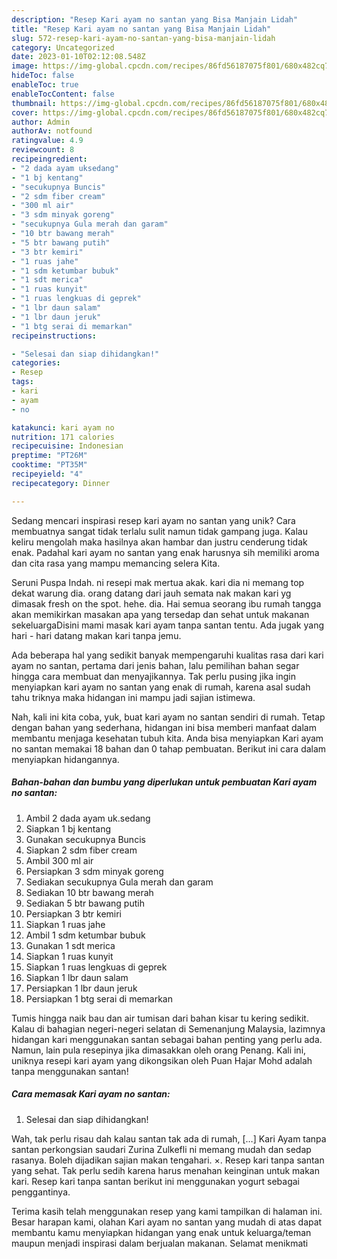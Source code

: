 ```yaml
---
description: "Resep Kari ayam no santan yang Bisa Manjain Lidah"
title: "Resep Kari ayam no santan yang Bisa Manjain Lidah"
slug: 572-resep-kari-ayam-no-santan-yang-bisa-manjain-lidah
category: Uncategorized
date: 2023-01-10T02:12:08.548Z
image: https://img-global.cpcdn.com/recipes/86fd56187075f801/680x482cq70/kari-ayam-no-santan-foto-resep-utama.jpg
hideToc: false
enableToc: true
enableTocContent: false
thumbnail: https://img-global.cpcdn.com/recipes/86fd56187075f801/680x482cq70/kari-ayam-no-santan-foto-resep-utama.jpg
cover: https://img-global.cpcdn.com/recipes/86fd56187075f801/680x482cq70/kari-ayam-no-santan-foto-resep-utama.jpg
author: Admin
authorAv: notfound
ratingvalue: 4.9
reviewcount: 8
recipeingredient:
- "2 dada ayam uksedang"
- "1 bj kentang"
- "secukupnya Buncis"
- "2 sdm fiber cream"
- "300 ml air"
- "3 sdm minyak goreng"
- "secukupnya Gula merah dan garam"
- "10 btr bawang merah"
- "5 btr bawang putih"
- "3 btr kemiri"
- "1 ruas jahe"
- "1 sdm ketumbar bubuk"
- "1 sdt merica"
- "1 ruas kunyit"
- "1 ruas lengkuas di geprek"
- "1 lbr daun salam"
- "1 lbr daun jeruk"
- "1 btg serai di memarkan"
recipeinstructions:

- "Selesai dan siap dihidangkan!"
categories:
- Resep
tags:
- kari
- ayam
- no

katakunci: kari ayam no 
nutrition: 171 calories
recipecuisine: Indonesian
preptime: "PT26M"
cooktime: "PT35M"
recipeyield: "4"
recipecategory: Dinner

---
```





Sedang mencari inspirasi resep kari ayam no santan yang unik? Cara membuatnya sangat tidak terlalu sulit namun tidak gampang juga. Kalau keliru mengolah maka hasilnya akan hambar dan justru cenderung tidak enak. Padahal kari ayam no santan yang enak harusnya sih memiliki aroma dan cita rasa yang mampu memancing selera Kita.





Seruni Puspa Indah. ni resepi mak mertua akak. kari dia ni memang top dekat warung dia. orang datang dari jauh semata nak makan kari yg dimasak fresh on the spot. hehe. dia. Hai semua seorang ibu rumah tangga akan memikirkan masakan apa yang tersedap dan sehat untuk makanan sekeluargaDisini mami masak kari ayam tanpa santan tentu. Ada jugak yang hari - hari datang makan kari tanpa jemu.

Ada beberapa hal yang sedikit banyak mempengaruhi kualitas rasa dari kari ayam no santan, pertama dari jenis bahan, lalu pemilihan bahan segar hingga cara membuat dan menyajikannya. Tak perlu pusing jika ingin menyiapkan kari ayam no santan yang enak di rumah, karena asal sudah tahu triknya maka hidangan ini mampu jadi sajian istimewa.






Nah, kali ini kita coba, yuk, buat kari ayam no santan sendiri di rumah. Tetap dengan bahan yang sederhana, hidangan ini bisa memberi manfaat dalam membantu menjaga kesehatan tubuh kita. Anda bisa menyiapkan Kari ayam no santan memakai 18 bahan dan 0 tahap pembuatan. Berikut ini cara dalam menyiapkan hidangannya.

<!--inarticleads1-->

##### Bahan-bahan dan bumbu yang diperlukan untuk pembuatan Kari ayam no santan:

1. Ambil 2 dada ayam uk.sedang
1. Siapkan 1 bj kentang
1. Gunakan secukupnya Buncis
1. Siapkan 2 sdm fiber cream
1. Ambil 300 ml air
1. Persiapkan 3 sdm minyak goreng
1. Sediakan secukupnya Gula merah dan garam
1. Sediakan 10 btr bawang merah
1. Sediakan 5 btr bawang putih
1. Persiapkan 3 btr kemiri
1. Siapkan 1 ruas jahe
1. Ambil 1 sdm ketumbar bubuk
1. Gunakan 1 sdt merica
1. Siapkan 1 ruas kunyit
1. Siapkan 1 ruas lengkuas di geprek
1. Siapkan 1 lbr daun salam
1. Persiapkan 1 lbr daun jeruk
1. Persiapkan 1 btg serai di memarkan


Tumis hingga naik bau dan air tumisan dari bahan kisar tu kering sedikit. Kalau di bahagian negeri-negeri selatan di Semenanjung Malaysia, lazimnya hidangan kari menggunakan santan sebagai bahan penting yang perlu ada. Namun, lain pula resepinya jika dimasakkan oleh orang Penang. Kali ini, uniknya resepi kari ayam yang dikongsikan oleh Puan Hajar Mohd adalah tanpa menggunakan santan! 

<!--inarticleads2-->

##### Cara memasak Kari ayam no santan:


1. Selesai dan siap dihidangkan!

Wah, tak perlu risau dah kalau santan tak ada di rumah, […] Kari Ayam tanpa santan perkongsian saudari Zurina Zulkefli ni memang mudah dan sedap rasanya. Boleh dijadikan sajian makan tengahari. ×. Resep kari tanpa santan yang sehat. Tak perlu sedih karena harus menahan keinginan untuk makan kari. Resep kari tanpa santan berikut ini menggunakan yogurt sebagai penggantinya. 

Terima kasih telah menggunakan resep yang kami tampilkan di halaman ini. Besar harapan kami, olahan Kari ayam no santan yang mudah di atas dapat membantu kamu menyiapkan hidangan yang enak untuk keluarga/teman maupun menjadi inspirasi dalam berjualan makanan. Selamat menikmati
